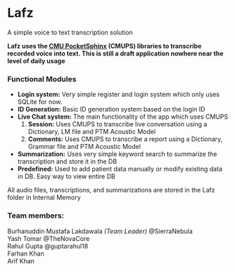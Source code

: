 # Lafz
A simple voice to text transcription solution

**Lafz uses the [CMU PocketSphinx](https://cmusphinx.github.io/) (CMUPS) libraries to transcribe recorded voice into text. This is still a draft application nowhere near the level of daily usage**

### Functional Modules
* __Login system:__ Very simple register and login system which only uses SQLite for now.
* __ID Generation:__ Basic ID generation system based on the login ID
* __Live Chat system:__ The main functionality of the app which uses CMUPS
  1. __Session:__ Uses CMUPS to transcribe live conversation using a Dictionary, LM file and PTM Acoustic Model
  2. __Comments:__ Uses CMUPS to transcribe a report using a Dictionary, Grammar file and PTM Acoustic Model
* __Summarization:__ Uses very simple keyword search to summarize the transcription and store it in the DB
* __Predefined:__ Used to add patient data manually or modify existing data in DB. Easy way to view entire DB

All audio files, transcriptions, and summarizations are stored in the Lafz folder in Internal Memory

### Team members:  
Burhanuddin Mustafa Lakdawala *(Team Leader)* @SierraNebula  
Yash Tomar @TheNovaCore  
Rahul Gupta @guptarahul18  
Farhan Khan  
Arif Khan  
